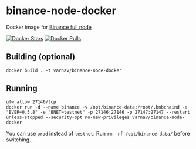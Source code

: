 # binance-node-docker
Docker image for [Binance full node](https://docs.binance.org/fullnode.html#run-full-node-to-join-binance-chain)

[![Docker Stars](https://img.shields.io/docker/stars/varnav/binance-node-docker.svg)](https://hub.docker.com/r/varnav/binance-node-docker)
[![Docker Pulls](https://img.shields.io/docker/pulls/varnav/binance-node-docker.svg)](https://hub.docker.com/r/varnav/binance-node-docker)

## Building (optional)

`docker build . -t varnav/binance-node-docker`

## Running

```
ufw allow 27146/tcp
docker run -d --name binance -v /opt/binance-data:/root/.bnbchaind -e "BVER=0.5.8" -e "BNET=testnet" -p 27146:27146 -p 27147:27147 --restart unless-stopped --security-opt no-new-privileges varnav/binance-node-docker
```

You can use `prod` instead of `testnet`. Run `rm -rf /opt/binance-data/` before switching.
